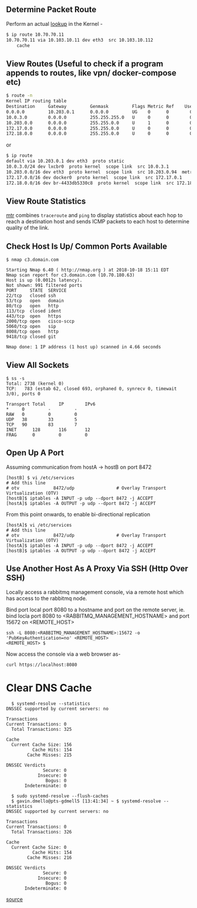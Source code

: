 Determine Packet Route
----------------------
Perform an actual [lookup](https://events.static.linuxfound.org/sites/events/files/slides/2016%20-%20Linux%20Networking%20explained_0.pdf) in the Kernel -
``` bash
$ ip route 10.70.70.11
10.70.70.11 via 10.103.10.11 dev eth3  src 10.103.10.112 
    cache
```

View Routes (Useful to check if a program appends to routes, like vpn/ docker-compose etc)
------------------------------------------------------------------------------------------
``` bash
$ route -n
Kernel IP routing table
Destination     Gateway         Genmask         Flags Metric Ref    Use Iface
0.0.0.0         10.203.0.1      0.0.0.0         UG    0      0        0 eth3
10.0.3.0        0.0.0.0         255.255.255.0   U     0      0        0 lxcbr0
10.203.0.0      0.0.0.0         255.255.0.0     U     1      0        0 eth3
172.17.0.0      0.0.0.0         255.255.0.0     U     0      0        0 docker0
172.18.0.0      0.0.0.0         255.255.0.0     U     0      0        0 br-4433db5330c8
```
or 
```bash
$ ip route
default via 10.203.0.1 dev eth3  proto static 
10.0.3.0/24 dev lxcbr0  proto kernel  scope link  src 10.0.3.1 
10.203.0.0/16 dev eth3  proto kernel  scope link  src 10.203.0.94  metric 1 
172.17.0.0/16 dev docker0  proto kernel  scope link  src 172.17.0.1 
172.18.0.0/16 dev br-4433db5330c8  proto kernel  scope link  src 172.18.0.1 
```
View Route Statistics
---------------------

[mtr](https://github.com/traviscross/mtr) combines `traceroute` and `ping` to display statistics about each hop to reach a destination host and sends ICMP packets to each host to determine quality of the link.

Check Host Is Up/ Common Ports Available
----------------------------------------
```
$ nmap c3.domain.com

Starting Nmap 6.40 ( http://nmap.org ) at 2018-10-18 15:11 EDT
Nmap scan report for c3.domain.com (10.70.180.63)
Host is up (0.0012s latency).
Not shown: 991 filtered ports
PORT     STATE  SERVICE
22/tcp   closed ssh
53/tcp   open   domain
80/tcp   open   http
113/tcp  closed ident
443/tcp  open   https
2000/tcp open   cisco-sccp
5060/tcp open   sip
8008/tcp open   http
9418/tcp closed git

Nmap done: 1 IP address (1 host up) scanned in 4.66 seconds
```

View All Sockets
----------------
```
$ ss -s
Total: 2738 (kernel 0)
TCP:   783 (estab 62, closed 693, orphaned 0, synrecv 0, timewait 3/0), ports 0

Transport Total     IP        IPv6
*	  0         -         -        
RAW	  0         0         0        
UDP	  38        33        5        
TCP	  90        83        7        
INET	  128       116       12       
FRAG	  0         0         0       
```

Open Up A Port
--------------
Assuming communication from hostA -> hostB on port 8472
```
[hostB] $ vi /etc/services
# Add this line
# otv             8472/udp                # Overlay Transport Virtualization (OTV)
[hostB]$ iptables -A INPUT -p udp --dport 8472 -j ACCEPT
[hostA]$ iptables -A OUTPUT -p udp --dport 8472 -j ACCEPT
```
From this point onwards, to enable bi-directional replication
```
[hostA]$ vi /etc/services
# Add this line
# otv             8472/udp                # Overlay Transport Virtualization (OTV)
[hostA]$ iptables -A INPUT -p udp --dport 8472 -j ACCEPT
[hostB]$ iptables -A OUTPUT -p udp --dport 8472 -j ACCEPT
```

Use Another Host As A Proxy Via SSH (Http Over SSH)
---------------------------------------------------
Locally access a rabbitmq management console, via a remote host which has access to the rabbitmq node.

Bind port local port 8080 to a hostname and port on the remote server, ie. bind locla port 8080 to  <RABBITMQ_MANAGEMENT_HOSTNAME> and port 15672 on <REMOTE_HOST>
```
ssh -L 8080:<RABBITMQ_MANAGEMENT_HOSTNAME>:15672 -o 'PubKeyAuthentication=no' <REMOTE_HOST>
<REMOTE_HOST> $
```

Now access the console via a web browser as-
```
curl https://localhost:8080
```

# Clear DNS Cache
```
  $ systemd-resolve --statistics
DNSSEC supported by current servers: no

Transactions
Current Transactions: 0
  Total Transactions: 325

Cache
  Current Cache Size: 156
          Cache Hits: 154
        Cache Misses: 215

DNSSEC Verdicts
              Secure: 0
            Insecure: 0
               Bogus: 0
       Indeterminate: 0

  $ sudo systemd-resolve --flush-caches
  $ gavin.dmello@pts-gdmell5 [13:41:34] ~ $ systemd-resolve --statistics
DNSSEC supported by current servers: no

Transactions
Current Transactions: 0
  Total Transactions: 326

Cache
  Current Cache Size: 0
          Cache Hits: 154
        Cache Misses: 216

DNSSEC Verdicts
              Secure: 0
            Insecure: 0
               Bogus: 0
       Indeterminate: 0
```
[source](https://vitux.com/how-to-flush-dns-cache-on-ubuntu/)
